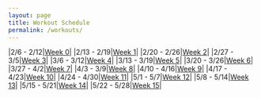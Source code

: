```yaml
---
layout: page
title: Workout Schedule
permalink: /workouts/
---
```


|2/6 - 2/12|[Week 0]({{site.baseurl}}/2023/0)|
|2/13 - 2/19|[Week 1]({{site.baseurl}}/2023/1)|
|2/20 - 2/26|[Week 2]({{site.baseurl}}/2023/2)|
|2/27 - 3/5|[Week 3]({{site.baseurl}}/2023/3)|
|3/6 - 3/12|[Week 4]({{site.baseurl}}/2023/4)|
|3/13 - 3/19|[Week 5]({{site.baseurl}}/2023/5)|
|3/20 - 3/26|[Week 6]({{site.baseurl}}/2023/6)|
|3/27 - 4/2|[Week 7]({{site.baseurl}}/2023/7)|
|4/3 - 3/9|[Week 8]({{site.baseurl}}/2023/8)|
|4/10 - 4/16|[Week 9]({{site.baseurl}}/2023/9)|
|4/17 - 4/23|[Week 10]({{site.baseurl}}/2023/10)|
|4/24 - 4/30|[Week 11]({{site.baseurl}}/2023/11)|
|5/1 - 5/7|[Week 12]({{site.baseurl}}/2023/12)|
|5/8 - 5/14|[Week 13]({{site.baseurl}}/2023/13)|
|5/15 - 5/21|[Week 14]({{site.baseurl}}/2023/14)|
|5/22 - 5/28|[Week 15]({{site.baseurl}}/2023/15)|